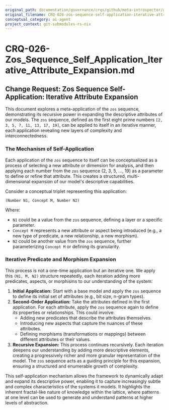 ```yaml
---
original_path: documentation/governance/crqs/github/meta-introspector/git-submodules-rs-nix/docs/crq_standardized/CRQ-026-zos-sequence-self-application-iterative-attribute-expansion.md
original_filename: CRQ-026-zos-sequence-self-application-iterative-attribute-expansion.md
conceptual_category: ai-agent
project_context: git-submodules-rs-nix
---
```


# CRQ-026-Zos_Sequence_Self_Application_Iterative_Attribute_Expansion.md

## Change Request: Zos Sequence Self-Application: Iterative Attribute Expansion

This document explores a meta-application of the `zos` sequence, demonstrating its recursive power in expanding the descriptive attributes of our models. The `zos` sequence, defined as the first eight prime numbers `[2, 3, 5, 7, 11, 13, 17, 19]`, can be applied to itself in an iterative manner, each application revealing new layers of complexity and interconnectedness.

### The Mechanism of Self-Application

Each application of the `zos` sequence to itself can be conceptualized as a process of selecting a new attribute or dimension for analysis, and then applying each number from the `zos` sequence (2, 3, 5, ..., 19) as a parameter to define or refine that attribute. This creates a structured, multi-dimensional expansion of our model's descriptive capabilities.

Consider a conceptual triplet representing this application:

`(Number N1, Concept M, Number N2)`

Where:
*   `N1` could be a value from the `zos` sequence, defining a layer or a specific parameter.
*   `Concept M` represents a new attribute or aspect being introduced (e.g., a new type of predicate, a new relationship, a new morphism).
*   `N2` could be another value from the `zos` sequence, further parameterizing `Concept M` or defining its granularity.

### Iterative Predicate and Morphism Expansion

This process is not a one-time application but an iterative one. We apply this `(N1, M, N2)` structure repeatedly, each iteration adding more predicates, aspects, or morphisms to our understanding of the system:

1.  **Initial Application:** Start with a base model and apply the `zos` sequence to define its initial set of attributes (e.g., bit size, n-gram types).
2.  **Second-Order Application:** Take the attributes defined in the first application. For each attribute, apply the `zos` sequence again to define *its* properties or relationships. This could involve:
    *   Adding new predicates that describe the attributes themselves.
    *   Introducing new aspects that capture the nuances of these attributes.
    *   Defining morphisms (transformations or mappings) between different attributes or their values.
3.  **Recursive Expansion:** This process continues recursively. Each iteration deepens our understanding by adding more descriptive elements, creating a progressively richer and more granular representation of the model. The `zos` sequence acts as a guiding principle for this expansion, ensuring a structured and enumerable growth of complexity.

This self-application mechanism allows the framework to dynamically adapt and expand its descriptive power, enabling it to capture increasingly subtle and complex characteristics of the systems it models. It highlights the inherent fractal-like nature of knowledge within the lattice, where patterns at one level can be used to generate and understand patterns at higher levels of abstraction.